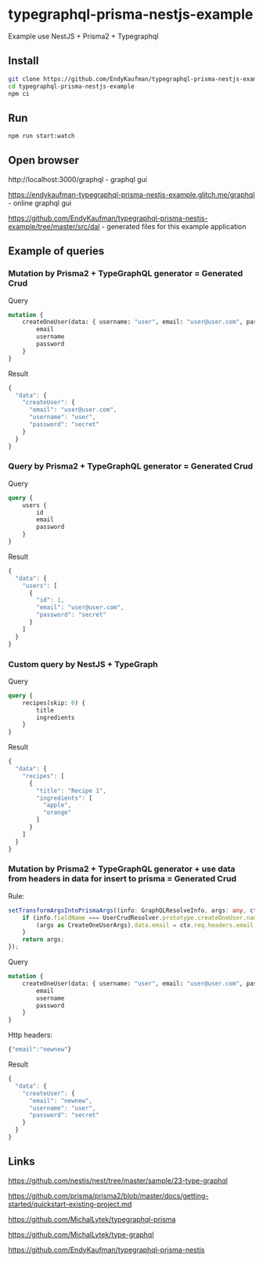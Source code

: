 # typegraphql-prisma-nestjs-example

Example use NestJS + Prisma2 + Typegraphql

## Install

```bash
git clone https://github.com/EndyKaufman/typegraphql-prisma-nestjs-example.git
cd typegraphql-prisma-nestjs-example
npm ci
```

## Run

```bash
npm run start:watch
```

## Open browser

http://localhost:3000/graphql - graphql gui

https://endykaufman-typegraphql-prisma-nestjs-example.glitch.me/graphql - online graphql gui

https://github.com/EndyKaufman/typegraphql-prisma-nestjs-example/tree/master/src/dal - generated files for this example application

## Example of queries

### Mutation by Prisma2 + TypeGraphQL generator = Generated Crud

Query

```graphql
mutation {
    createOneUser(data: { username: "user", email: "user@user.com", password: "secret" }) {
        email
        username
        password
    }
}
```

Result

```js
{
  "data": {
    "createUser": {
      "email": "user@user.com",
      "username": "user",
      "password": "secret"
    }
  }
}
```

### Query by Prisma2 + TypeGraphQL generator = Generated Crud

Query

```graphql
query {
    users {
        id
        email
        password
    }
}
```

Result

```js
{
  "data": {
    "users": [
      {
        "id": 1,
        "email": "user@user.com",
        "password": "secret"
      }
    ]
  }
}
```

### Custom query by NestJS + TypeGraph

Query

```graphql
query {
    recipes(skip: 0) {
        title
        ingredients
    }
}
```

Result

```js
{
  "data": {
    "recipes": [
      {
        "title": "Recipe 1",
        "ingredients": [
          "apple",
          "orange"
        ]
      }
    ]
  }
}
```

### Mutation by Prisma2 + TypeGraphQL generator + use data from headers in data for insert to prisma = Generated Crud

Rule:

```ts
setTransformArgsIntoPrismaArgs((info: GraphQLResolveInfo, args: any, ctx: any) => {
    if (info.fieldName === UserCrudResolver.prototype.createOneUser.name && ctx.req.headers.email) {
        (args as CreateOneUserArgs).data.email = ctx.req.headers.email;
    }
    return args;
});
```

Query

```graphql
mutation {
    createOneUser(data: { username: "user", email: "user@user.com", password: "secret" }) {
        email
        username
        password
    }
}
```

Http headers:

```js
{"email":"newnew"}
```

Result

```js
{
  "data": {
    "createUser": {
      "email": "newnew",
      "username": "user",
      "password": "secret"
    }
  }
}
```

## Links

https://github.com/nestjs/nest/tree/master/sample/23-type-graphql

https://github.com/prisma/prisma2/blob/master/docs/getting-started/quickstart-existing-project.md

https://github.com/MichalLytek/typegraphql-prisma

https://github.com/MichalLytek/type-graphql

https://github.com/EndyKaufman/typegraphql-prisma-nestjs
